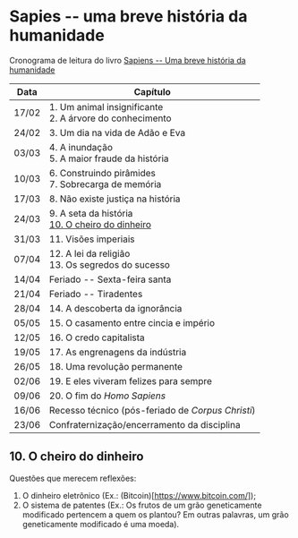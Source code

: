 
# Sapies -- uma breve história da humanidade
Cronograma de leitura do livro [Sapiens -- Uma breve história da humanidade](http://www.livrariacultura.com.br/p/livros/historia/historia-mundial/sapiens-uma-breve-historia-da-humanidade-42865102)

| Data | Capítulo |
| --- | --- |
| 17/02 | 1. Um animal insignificante </br> 2. A árvore do conhecimento | 
| 24/02 | 3. Um dia na vida de Adão e Eva |
| 03/03 | 4. A inundação </br> 5. A maior fraude da história |
| 10/03 | 6. Construindo pirâmides </br> 7. Sobrecarga de memória |
| 17/03 | 8. Não existe justiça na história |
| 24/03 | 9. A seta da história </br> [10. O cheiro do dinheiro](#cheiro-do-dinheiro) |
| 31/03 | 11. Visões imperiais |
| 07/04 | 12. A lei da religião </br> 13. Os segredos do sucesso |
| 14/04 | Feriado -- Sexta-feira santa |
| 21/04 | Feriado -- Tiradentes |
| 28/04 | 14. A descoberta da ignorância |
| 05/05 | 15. O casamento entre cincia e império |
| 12/05 | 16. O credo capitalista |
| 19/05 | 17. As engrenagens da indústria |
| 26/05 | 18. Uma revolução permanente |
| 02/06 | 19. E eles viveram felizes para sempre |
| 09/06 | 20. O fim do *Homo Sapiens* |
| 16/06 | Recesso técnico (pós-feriado de *Corpus Christi*) |
| 23/06 | Confraternização/encerramento da disciplina |


<a name="cheiro-do-dinheiro">

## 10. O cheiro do dinheiro
  
Questões que merecem reflexões:

  1. O dinheiro eletrônico (Ex.: (Bitcoin)[https://www.bitcoin.com/]);
  2. O sistema de patentes (Ex.: Os frutos de um grão geneticamente modificado pertencem a quem os plantou? Em outras palavras, um grão geneticamente modificado é uma moeda).
